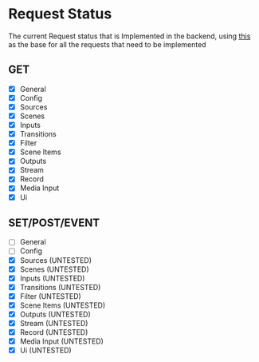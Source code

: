 # Request Status
The current Request status that is Implemented in the backend, using [this](https://github.com/obsproject/obs-websocket/blob/master/docs/generated/protocol.md#requests) as the base for all the requests that need to be implemented


## GET
- [X] General
- [X] Config
- [X] Sources
- [X] Scenes
- [X] Inputs
- [X] Transitions
- [X] Filter
- [X] Scene Items
- [X] Outputs
- [X] Stream
- [X] Record
- [X] Media Input
- [X] Ui

## SET/POST/EVENT
- [ ] General
- [ ] Config
- [X] Sources (UNTESTED)
- [X] Scenes (UNTESTED)
- [X] Inputs (UNTESTED)
- [X] Transitions (UNTESTED)
- [X] Filter (UNTESTED)
- [X] Scene Items (UNTESTED)
- [X] Outputs (UNTESTED)
- [X] Stream (UNTESTED)
- [X] Record (UNTESTED)
- [X] Media Input (UNTESTED)
- [X] Ui (UNTESTED)
